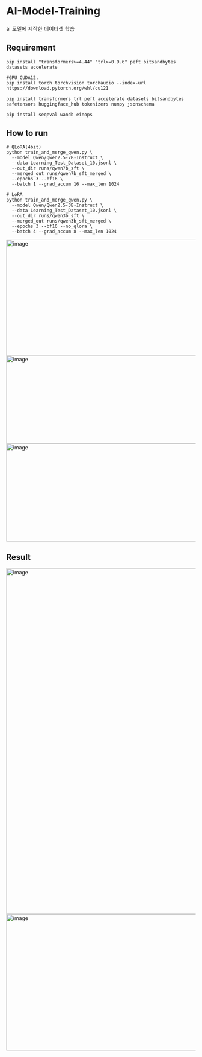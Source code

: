 # AI-Model-Training
ai 모델에 제작한 데이터셋 학습

## Requirement
```
pip install "transformers>=4.44" "trl>=0.9.6" peft bitsandbytes datasets accelerate

#GPU CUDA12.
pip install torch torchvision torchaudio --index-url https://download.pytorch.org/whl/cu121 

pip install transformers trl peft accelerate datasets bitsandbytes safetensors huggingface_hub tokenizers numpy jsonschema

pip install seqeval wandb einops
```

## How to run
```
# QLoRA(4bit)
python train_and_merge_qwen.py \
  --model Qwen/Qwen2.5-7B-Instruct \
  --data Learning_Test_Dataset_10.jsonl \
  --out_dir runs/qwen7b_sft \
  --merged_out runs/qwen7b_sft_merged \
  --epochs 3 --bf16 \
  --batch 1 --grad_accum 16 --max_len 1024
```

```
# LoRA
python train_and_merge_qwen.py \
  --model Qwen/Qwen2.5-3B-Instruct \
  --data Learning_Test_Dataset_10.jsonl \
  --out_dir runs/qwen3b_sft \
  --merged_out runs/qwen3b_sft_merged \
  --epochs 3 --bf16 --no_qlora \
  --batch 4 --grad_accum 8 --max_len 1024
```

<img width="1905" height="307" alt="image" src="https://github.com/user-attachments/assets/0acaf195-3610-4aec-a614-687f8ad15cf2" />
<img width="1899" height="234" alt="image" src="https://github.com/user-attachments/assets/3275fbd6-fc9f-4852-86c5-7d73d6fc456e" />
<img width="1893" height="260" alt="image" src="https://github.com/user-attachments/assets/37f0856f-cd75-407f-b25c-799451327dea" />

## Result
<img width="1907" height="917" alt="image" src="https://github.com/user-attachments/assets/d1924f9c-dc85-4291-a2a1-f402bedd7c8e" />
<img width="1898" height="362" alt="image" src="https://github.com/user-attachments/assets/6692f001-46e8-451f-be4f-e5d0b729d68e" />
